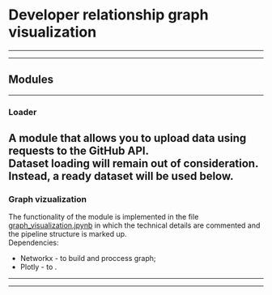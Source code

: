 # Developer relationship graph visualization  

----
----
## Modules
----
### Loader 

A module that allows you to upload data using requests to the GitHub API.  
Dataset loading will remain out of consideration. Instead, a ready dataset will be used below.
----
### Graph vizualization 
The functionality of the module is implemented in the file [graph_visualization.jpynb](https://github.com/MaEgV/developer-relationship-graph/blob/main/graph_visualization.ipynb) in which the technical details are commented and the pipeline structure is marked up.  
Dependencies:
* Networkx - to build and proccess graph;
* Plotly - to .

----
----
